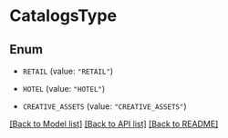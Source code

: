 # CatalogsType

## Enum


* `RETAIL` (value: `"RETAIL"`)

* `HOTEL` (value: `"HOTEL"`)

* `CREATIVE_ASSETS` (value: `"CREATIVE_ASSETS"`)


[[Back to Model list]](../README.md#documentation-for-models) [[Back to API list]](../README.md#documentation-for-api-endpoints) [[Back to README]](../README.md)


